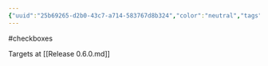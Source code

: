 ```yaml
---
{"uuid":"25b69265-d2b0-43c7-a714-583767d8b324","color":"neutral","tags":["checkboxes"],"embeds":[],"links":["Release 0.6.0.md"],"todos":{"done":[],"pending":[]}}
---
```

#checkboxes

Targets at [[Release 0.6.0.md]]